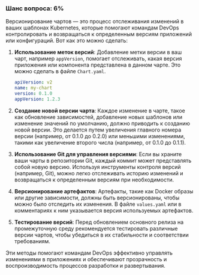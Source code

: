 ### Шанс вопроса: 6%

Версионирование чартов — это процесс отслеживания изменений в ваших шаблонах Kubernetes, которые помогают командам DevOps контролировать и возвращаться к определенным версиям приложений или конфигураций. Вот как это можно сделать:

1. **Использование меток версий**: Добавление метки версии в ваш чарт, например `appVersion`, помогает отслеживать, какая версия приложения или компонента представлена в данном чарте. Это можно сделать в файле `Chart.yaml`.

   ```yaml
   apiVersion: v2
   name: my-chart
   version: 0.1.0
   appVersion: 1.2.3
   ```

2. **Создание новой версии чарта**: Каждое изменение в чарте, такое как обновление зависимостей, добавление новых шаблонов или изменение значений по умолчанию, должно приводить к созданию новой версии. Это делается путем увеличения главного номера версии (например, от 0.1.0 до 0.2.0) или меньшими изменениями, такими как увеличение второго числа (например, от 0.1.0 до 0.1.1).

3. **Использование Git для управления версиями**: Если вы храните ваши чарты в репозитории Git, каждый коммит может представлять собой новую версию. Используя инструменты контроля версий (например, Git), можно легко отслеживать историю изменений и возвращаться к определенным версиям при необходимости.

4. **Версионирование артефактов**: Артефакты, такие как Docker образы или другие зависимости, должны быть версионированы, чтобы можно было отследить их изменения. В файле `values.yaml` или в комментариях к ним указывается версия используемых артефактов.

5. **Тестирование версий**: Перед обновлением основного релиза на промежуточную среду рекомендуется тестировать различные версии чартов, чтобы убедиться в их стабильности и соответствии требованиям.

Эти методы помогают командам DevOps эффективно управлять изменениями в приложениях и обеспечивают прозрачность и воспроизводимость процессов разработки и развертывания.